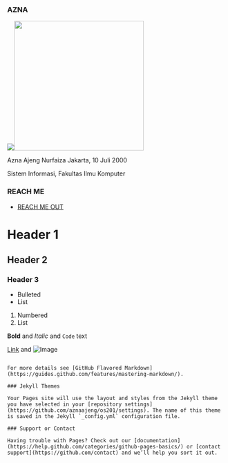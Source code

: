 ### AZNA

<img src= "https://ibb.co/BZ30hmb"><img src="https://i.ibb.co/NjCc0X5/S-26566660.jpg" width="300">

Azna Ajeng Nurfaiza
Jakarta, 10 Juli 2000

Sistem Informasi, Fakultas Ilmu Komputer 



### REACH ME
* [REACH ME OUT](URLs/)


# Header 1
## Header 2
### Header 3

- Bulleted
- List

1. Numbered
2. List

**Bold** and _Italic_ and `Code` text

[Link](url) and ![Image](src)
```

For more details see [GitHub Flavored Markdown](https://guides.github.com/features/mastering-markdown/).

### Jekyll Themes

Your Pages site will use the layout and styles from the Jekyll theme you have selected in your [repository settings](https://github.com/aznaajeng/os201/settings). The name of this theme is saved in the Jekyll `_config.yml` configuration file.

### Support or Contact

Having trouble with Pages? Check out our [documentation](https://help.github.com/categories/github-pages-basics/) or [contact support](https://github.com/contact) and we’ll help you sort it out.

